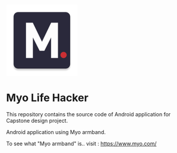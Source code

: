 ![Myo Life Hacker](app/src/main/res/mipmap-xxxhdpi/ic_launcher.png)
# Myo Life Hacker

This repository contains the source code of Android application for Capstone design project.

Android application using Myo armband.

To see what "Myo armband" is.. visit : https://www.myo.com/
